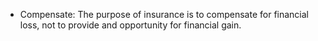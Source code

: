 - Compensate: The purpose of insurance is to compensate for financial loss, not to provide and opportunity for financial gain.
